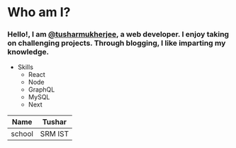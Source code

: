<h1 id="whoami">Who am I?</h1>
<h3 id="helloiamnbsptusharmukherjeehttpstwittercomtushar_mkjawebdeveloperienjoytakingonchallengingprojectsthroughbloggingilikeimpartingmyknowledge">Hello!, I am&nbsp;<a href="https://twitter.com/tushar_mkj">@tusharmukherjee</a>, a web developer. I enjoy taking on challenging projects. Through blogging, I like imparting my knowledge.</h3>
<ul>
<li>Skills<ul>
<li>React</li>
<li>Node</li>
<li>GraphQL</li>
<li>MySQL</li>
<li>Next</li></ul></li>
</ul>
<table>
<thead>
<tr>
<th>Name</th>
<th>Tushar</th>
</tr>
</thead>
<tbody>
<tr>
<td>school</td>
<td>SRM IST</td>
</tr>
</tbody>
</table>